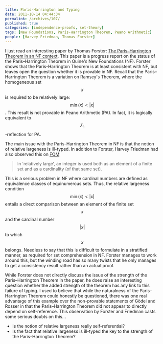 ```yaml
---
title: Paris-Harrington and Typing
date: 2011-10-14 04:44:34
permalink: /archives/107/
published: true
categories: [independence-proofs, set-theory]
tags: [New Foundations, Paris-Harrington Theorem, Peano Arithmetic]
people: [Harvey Friedman, Thomas Forster]
---
```


I just read an interesting paper by Thomas Forster: [The Paris–Harrington Theorem in an NF context](http://www.dpmms.cam.ac.uk/~tf/parisharringtontalk.pdf). This paper is a progress report on the status of the Paris–Harrington Theorem in Quine's New Foundations (NF). Forster shows that the Paris–Harrington Theorem is at least consistent with NF, but leaves open the question whether it is provable in NF. Recall that the Paris–Harrington Theorem is a variation on Ramsey's Theorem, where the homogeneous set $$x$$ is required to be relatively large: $$\min(x) \lt \vert x \vert$$. This result is not provable in Peano Arithmetic (PA). In fact, it is logically equivalent to $$\Sigma_1$$-reflection for PA. 

The main issue with the Paris–Harrington Theorem in NF is that the notion of relative largeness is ill-typed. In addition to Forster, Harvey Friedman had also observed this on [FOM](http://www.cs.nyu.edu/pipermail/fom/2007-October/012046.html):

> In 'relatively large', an integer is used both as an element of a finite set and as a cardinality (of that same set).

This is a serious problem in NF where cardinal numbers are defined as equivalence classes of equinumerous sets. Thus, the relative largeness condition $$\min(x) \lt \vert x\vert$$ entails a direct comparison between an element of the finite set $$x$$ and the cardinal number $$\vert x\vert$$ to which $$x$$ belongs. Needless to say that this is difficult to formulate in a stratified manner, as required for set comprehension in NF. Forster manages to work around this, but the winding road has so many twists that he only manages to get a consistency result rather than an actual proof. 

While Forster does not directly discuss the issue of the strength of the Paris–Harrington Theorem in the paper, he does raise an interesting question whether the added strength of the theorem has any link to this failure of typing. I used to believe that while the naturalness of the Paris–Harrington Theorem could honestly be questioned, there was one real advantage of this example over the non-provable statements of Gödel and Rosser in that the Paris–Harrington Theorem did not appear to directly depend on self-reference. This observation by Forster and Friedman casts some serious doubts on this... 

  * Is the notion of relative largeness really self-referential?
  * Is the fact that relative largeness is ill-typed the key to the strength of the Paris–Harrington Theorem?
